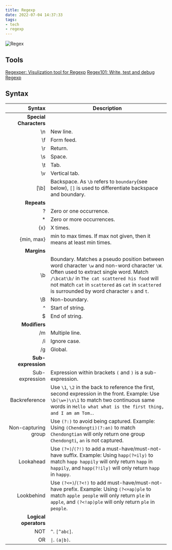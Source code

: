 ```yaml
---
title: Regexp
date: 2022-07-04 14:37:33
tags:
- tech
- regexp
---
```

![Regex](/images/regex.png)
## Tools
[Regexper: Visulization tool for Regexp](https://regexper.com/)
[Regex101: Write, test and debug Regexp](https://regex101.com/)

## Syntax
| Syntax | Description |
| -----------: | ----------- |
| **Special Characters** |
| \n | New line. |
| \f | Form feed. |
| \r | Return. |
| \s | Space. |
| \t | Tab. |
| \v | Vertical tab. |
| [\b] | Backspace. As `\b` refers to `boundary`(see below), `[]` is used to differentiate backspace and boundary. |
| **Repeats** |
| ? | Zero or one occurrence. |
| * | Zero or more occurrences. |
| {x} | X times. |
| {min, max} | min to max times. If max not given, then it means at least min times. |
| **Margins** |
| \b | Boundary. Matches a pseudo position between word character `\w` and non-word character `\W`. Often used to extract single word. Match `/\bcat\b/` in `The cat scattered his food` will not match `cat` in `scattered` as `cat` in `scattered` is surrounded by word character `s` and `t`. |
| \B | Non-boundary. |
| ^ | Start of string. |
| $ | End of string. |
| **Modifiers** |
| /m | Multiple line. |
| /i | Ignore case. |
| /g | Global. |
| **Sub-expression** |
| Sub-expression | Expression within brackets `(` and `)` is a sub-expression. |
| Backreference | Use `\1`, `\2` in the back to reference the first, second expression in the front. Example: Use `\b(\w+)\s\1` to match two continuous same words in `Hello what what is the first thing, and I am am Tom.`. |
| Non-capturing group | Use `(?:)` to avoid being captured. Example: Using `(Chendongti)(?:an)` to match `Chendongtian`  will only return one group `Chendongti`, `an` is not captured. |
| Lookahead | Use `(?=)`/`(?!)` to add a must-have/must-not-have suffix. Example: Using `happ(?=ily)` to match `happ happily` will only return `happ` in `happily`, and `happ(?!ily)` will only return `happ` in `happy`. |
| Lookbehind | Use `(?<=)`/`(?<!)` to add must-have/must-not-have prefix. Example: Using `(?<=ap)ple` to match `apple people` will only return `ple` in `apple`, and `(?<!ap)ple` will only return `ple` in `people`. |
| **Logical operators** |
| NOT | `^`. `[^abc]`. |
| OR | `\|`. `(a\|b)`. |




